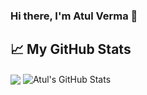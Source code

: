 ### Hi there, I'm Atul Verma  👋
## &#x1f4c8; My GitHub Stats
  <img align="center" src="https://github-readme-stats.vercel.app/api/top-langs/?username=Atulbargotra&title_color=ffffff&text_color=c9cacc&icon_color=2bbc8a&bg_color=1d1f21" />
  <img align="center" src="https://github-readme-stats.vercel.app/api?username=Atulbargotra&show_icons=true&line_height=27&count_private=true&title_color=ffffff&text_color=c9cacc&icon_color=2bbc8a&bg_color=1d1f21" alt="Atul's GitHub Stats" />
